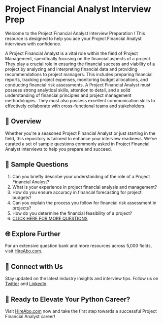 # Project Financial Analyst Interview Prep

Welcome to the Project Financial Analyst Interview Preparation ! This resource is designed to help you ace your Project Financial Analyst interviews with confidence.

A Project Financial Analyst is a vital role within the field of Project Management, specifically focusing on the financial aspects of a project. They play a crucial role in ensuring the financial success and viability of a project by analyzing and interpreting financial data and providing recommendations to project managers. This includes preparing financial reports, tracking project expenses, monitoring budget allocations, and conducting financial risk assessments. A Project Financial Analyst must possess strong analytical skills, attention to detail, and a solid understanding of financial principles and project management methodologies. They must also possess excellent communication skills to effectively collaborate with cross-functional teams and stakeholders.

## 🚀 Overview

Whether you're a seasoned Project Financial Analyst or just starting in the field, this repository is tailored to enhance your interview readiness. We've curated a set of sample questions commonly asked in Project Financial Analyst interviews to help you prepare and succeed.

## 📝 Sample Questions

1. Can you briefly describe your understanding of the role of a Project Financial Analyst?
2. What is your experience in project financial analysis and management?
3. How do you ensure accuracy in financial forecasting for project budgets?
4. Can you explain the process you follow for financial risk assessment in projects?
5. How do you determine the financial feasibility of a project?
6. [CLICK HERE FOR MORE QUESTIONS](https://hireabo.com/job/1_3_30/Project%20Financial%20Analyst)

## 🌐 Explore Further

For an extensive question bank and more resources across 5,000 fields, visit [HireAbo.com](https://www.hireabo.com).

## 📱 Connect with Us

Stay updated on the latest industry insights and interview tips. Follow us on [Twitter](https://twitter.com/hireabo) and [LinkedIn](https://www.linkedin.com/in/hire-abo-3609972a8/).

## 🚀 Ready to Elevate Your Python Career?

Visit [HireAbo.com](https://www.hireabo.com) now and take the first step towards a successful Project Financial Analyst career!